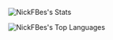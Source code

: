 ![NickFBes's Stats](https://github-readme-stats.vercel.app/api?username=NickFBes&theme=tokyonight&show_icons=true&hide_border=false&count_private=false)

![NickFBes's Top Languages](https://github-readme-stats.vercel.app/api/top-langs/?username=NickFBes&theme=tokyonight&show_icons=true&hide_border=false&layout=compact)

